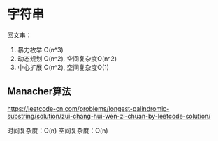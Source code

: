 # 字符串

回文串：

1. 暴力枚举 O(n^3)
2. 动态规划 O(n^2), 空间复杂度O(n^2)
3. 中心扩展 O(n^2), 空间复杂度O(1)

## Manacher算法

<https://leetcode-cn.com/problems/longest-palindromic-substring/solution/zui-chang-hui-wen-zi-chuan-by-leetcode-solution/>

时间复杂度：O(n)
空间复杂度：O(n)

